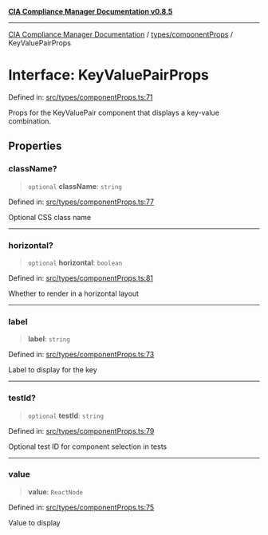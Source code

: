 [**CIA Compliance Manager Documentation v0.8.5**](../../../README.md)

***

[CIA Compliance Manager Documentation](../../../modules.md) / [types/componentProps](../README.md) / KeyValuePairProps

# Interface: KeyValuePairProps

Defined in: [src/types/componentProps.ts:71](https://github.com/Hack23/cia-compliance-manager/blob/3ae0301247f765ba03c8c0fe645db4718bb8af76/src/types/componentProps.ts#L71)

Props for the KeyValuePair component that displays a key-value combination.

## Properties

### className?

> `optional` **className**: `string`

Defined in: [src/types/componentProps.ts:77](https://github.com/Hack23/cia-compliance-manager/blob/3ae0301247f765ba03c8c0fe645db4718bb8af76/src/types/componentProps.ts#L77)

Optional CSS class name

***

### horizontal?

> `optional` **horizontal**: `boolean`

Defined in: [src/types/componentProps.ts:81](https://github.com/Hack23/cia-compliance-manager/blob/3ae0301247f765ba03c8c0fe645db4718bb8af76/src/types/componentProps.ts#L81)

Whether to render in a horizontal layout

***

### label

> **label**: `string`

Defined in: [src/types/componentProps.ts:73](https://github.com/Hack23/cia-compliance-manager/blob/3ae0301247f765ba03c8c0fe645db4718bb8af76/src/types/componentProps.ts#L73)

Label to display for the key

***

### testId?

> `optional` **testId**: `string`

Defined in: [src/types/componentProps.ts:79](https://github.com/Hack23/cia-compliance-manager/blob/3ae0301247f765ba03c8c0fe645db4718bb8af76/src/types/componentProps.ts#L79)

Optional test ID for component selection in tests

***

### value

> **value**: `ReactNode`

Defined in: [src/types/componentProps.ts:75](https://github.com/Hack23/cia-compliance-manager/blob/3ae0301247f765ba03c8c0fe645db4718bb8af76/src/types/componentProps.ts#L75)

Value to display
